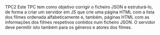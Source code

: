 TPC2
Este TPC tem como objetivo corrigir o ficheiro JSON e estruturá-lo, de forma a criar um servidor em JS que crie uma página HTML com a lista dos filmes ordenada alfabeticamente e, também, páginas HTML com as informações dos filmes respetivos contidos num ficheiro JSON. O servidor deve permitir isto também para os géneros e atores dos filmes. 